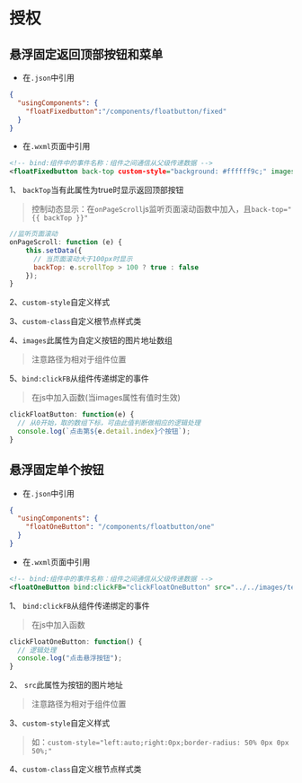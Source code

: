 # 授权


## 悬浮固定返回顶部按钮和菜单

- 在`.json`中引用

```json
{
  "usingComponents": {
    "floatFixedbutton":"/components/floatbutton/fixed"
  }
}
```


- 在`.wxml`页面中引用

```xml
<!-- bind:组件中的事件名称：组件之间通信从父级传递数据 -->
<floatFixedbutton back-top custom-style="background: #ffffff9c;" images="{{ ['../../images/1.png','../../images/2.png'] }}" bind:clickFB="clickFloatButton"/>
```

1、 `backTop`当有此属性为true时显示返回顶部按钮

> 控制动态显示：在`onPageScroll`js监听页面滚动函数中加入，且`back-top="{{ backTop }}"`

```js
//监听页面滚动
onPageScroll: function (e) {
    this.setData({
      // 当页面滚动大于100px时显示
      backTop: e.scrollTop > 100 ? true : false
    });
}
```

2、`custom-style`自定义样式

3、`custom-class`自定义根节点样式类


4、`images`此属性为自定义按钮的图片地址数组

> 注意路径为相对于组件位置


5、`bind:clickFB`从组件传递绑定的事件

> 在js中加入函数(当images属性有值时生效)

```js
clickFloatButton: function(e) {
  // 从0开始，取的数组下标，可由此值判断做相应的逻辑处理
  console.log(`点击第${e.detail.index}个按钮`);
}
```


## 悬浮固定单个按钮


- 在`.json`中引用

```json
{
  "usingComponents": {
    "floatOneButton": "/components/floatbutton/one"
  }
}
```


- 在`.wxml`页面中引用

```xml
<!-- bind:组件中的事件名称：组件之间通信从父级传递数据 -->
<floatOneButton bind:clickFB="clickFloatOneButton" src="../../images/test.png"/>
```

1、 `bind:clickFB`从组件传递绑定的事件

> 在js中加入函数

```js
clickFloatOneButton: function() {
  // 逻辑处理
  console.log("点击悬浮按钮");
}
```

2、 `src`此属性为按钮的图片地址

> 注意路径为相对于组件位置

3、`custom-style`自定义样式

> 如：`custom-style="left:auto;right:0px;border-radius: 50% 0px 0px 50%;"`

4、`custom-class`自定义根节点样式类